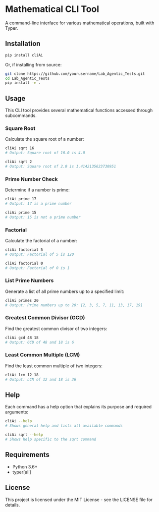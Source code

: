 # Mathematical CLI Tool

A command-line interface for various mathematical operations, built with Typer.

## Installation

```bash
pip install cliAi
```

Or, if installing from source:

```bash
git clone https://github.com/yourusername/Lab_Agentic_Tests.git
cd Lab_Agentic_Tests
pip install -e .
```

## Usage

This CLI tool provides several mathematical functions accessed through subcommands.

### Square Root

Calculate the square root of a number:

```bash
cliAi sqrt 16
# Output: Square root of 16.0 is 4.0

cliAi sqrt 2
# Output: Square root of 2.0 is 1.4142135623730951
```

### Prime Number Check

Determine if a number is prime:

```bash
cliAi prime 17
# Output: 17 is a prime number

cliAi prime 15
# Output: 15 is not a prime number
```

### Factorial

Calculate the factorial of a number:

```bash
cliAi factorial 5
# Output: Factorial of 5 is 120

cliAi factorial 0
# Output: Factorial of 0 is 1
```

### List Prime Numbers

Generate a list of all prime numbers up to a specified limit:

```bash
cliAi primes 20
# Output: Prime numbers up to 20: [2, 3, 5, 7, 11, 13, 17, 19]
```

### Greatest Common Divisor (GCD)

Find the greatest common divisor of two integers:

```bash
cliAi gcd 48 18
# Output: GCD of 48 and 18 is 6
```

### Least Common Multiple (LCM)

Find the least common multiple of two integers:

```bash
cliAi lcm 12 18
# Output: LCM of 12 and 18 is 36
```

## Help

Each command has a help option that explains its purpose and required arguments:

```bash
cliAi --help
# Shows general help and lists all available commands

cliAi sqrt --help
# Shows help specific to the sqrt command
```

## Requirements

- Python 3.6+
- typer[all]

## License

This project is licensed under the MIT License - see the LICENSE file for details.